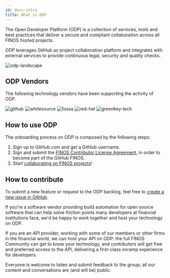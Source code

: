 ```yaml
---
id: docs-intro
title: What is ODP
---
```


The Open Developer Platform (ODP) is a collection of services, tools and best practices that deliver a secure and compliant collaboration across all FINOS hosted projects.

ODP leverages GitHub as project collaboration platform and integrates with external services to provide continuous legal, security and quality checks.

![odp-landscape](img/odp-landscape.png)

## ODP Vendors
The following technology vendors have been supporting the activity of ODP.

![github](img/vendors/github-logo.jpg) ![whitesource](img/vendors/whitesource-logo.png) ![fossa](img/vendors/fossa-logo.jpeg) ![red-hat](img/vendors/redhat-logo.svg) ![greenkey-tech](img/vendors/greenkey-tech-logo.png)

## How to use ODP
The onboarding process on ODP is composed by the following steps:

1. Sign up to GitHub.com and get a GitHub username.
2. Sign and submit the [FINOS Contributor License Agreement](https://finosfoundation.atlassian.net/wiki/spaces/FINOS/pages/75530375/Contribution+Compliance+Requirements), in order to become part of the GitHub FINOS.
3. Start [collaborating on FINOS projects](project-collaboration)!

## How to contribute
To submit a new feature or request to the ODP backlog, feel free to [create a new issue in GitHub](https://github.com/finos/open-developer-platform/issues).

If you're a software vendor providing build automation for open source software that can help solve friction points many developers at financial institutions face, we'd be happy to work together and host your technology on ODP.

If you are an API provider, working with some of our members or other firms in the financial world, we can host your API on ODP: the full FINOS Community can get to know your technology, and contributors will get free and preferred access to the API, delivering a first-class onramp experience for developers.

Everyone is welcome to listen and submit feedback to the group; all our content and conversations are (and will be) public.